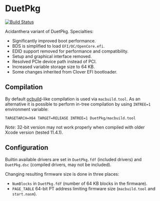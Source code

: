 DuetPkg
=======

[![Build Status](https://travis-ci.com/acidanthera/DuetPkg.svg?branch=master)](https://travis-ci.com/acidanthera/DuetPkg)

Acidanthera variant of DuetPkg. Specialties:

- Significantly improved boot performance.
- BDS is simplified to load `EFI/OC/OpenCore.efi`.
- EDID support removed for performance and compatibility.
- Setup and graphical interface removed.
- Resolved PCIe device path instead of PCI.
- Increased variable storage size to 64 KB.
- Some changes inherited from Clover EFI bootloader.

## Compilation

By default [ocbuild](https://github.com/acidanthera/ocbuild)-like compilation is used via `macbuild.tool`.
As an alternative it is possible to perform in-tree compilation by using `INTREE=1` environment variable:

```
TARGETARCH=X64 TARGET=RELEASE INTREE=1 DuetPkg/macbuild.tool
```

*Note*: 32-bit version may not work properly when compiled with older Xcode version (tested 11.4.1).

## Configuration

Builtin available drivers are set in `DuetPkg.fdf` (included drivers) and `DuetPkg.dsc`
(compiled drivers, may not be included).

Changing resulting firmware size is done in three places:

- `NumBlocks` in `DuetPkg.fdf` (number of 64 KB blocks in the firmware).
- `PAGE_TABLE` 64-bit PT address limiting firmware size (`macbuild.tool` and `start.nasm`).
